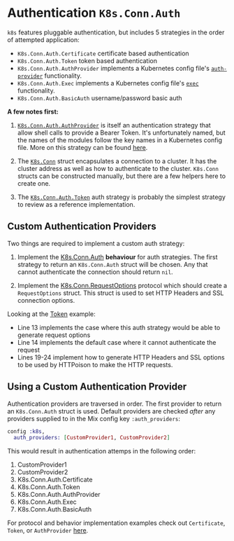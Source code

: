 # Authentication `K8s.Conn.Auth`

`k8s` features pluggable authentication, but includes 5 strategies in the order of attempted application:

* `K8s.Conn.Auth.Certificate` certificate based authentication
* `K8s.Conn.Auth.Token` token based authentication
* `K8s.Conn.Auth.AuthProvider` implements a Kubernetes config file's [`auth-provider`](https://banzaicloud.com/blog/kubeconfig-security/) functionality.
* `K8s.Conn.Auth.Exec` implements a Kubernetes config file's [`exec`](https://banzaicloud.com/blog/kubeconfig-security/)
 functionality.
* `K8s.Conn.Auth.BasicAuth` username/password basic auth

**A few notes first:**

1. [`K8s.Conn.Auth.AuthProvider`](https://github.com/coryodaniel/k8s/blob/develop/lib/k8s/conn/auth/auth_provider.ex) is itself an authentication strategy that allow shell calls to provide a Bearer Token. It's unfortunately named, but the names of the modules follow the key names in a Kubernetes config file. More on this strategy can be found [here](https://banzaicloud.com/blog/kubeconfig-security/).
   
2. The [`K8s.Conn`](https://github.com/coryodaniel/k8s/blob/develop/lib/k8s/conn.ex#L58) struct encapsulates a connection to a cluster. It has the cluster address as well as how to authenticate to the cluster. `K8s.Conn` structs can be constructed manually, but there are a few helpers here to create one.
   
3. The [`K8s.Conn.Auth.Token`](https://github.com/coryodaniel/k8s/blob/develop/lib/k8s/conn/auth/token.ex#L13-L14) auth strategy is probably the simplest strategy to review as a reference implementation.

## Custom Authentication Providers

Two things are required to implement a custom auth strategy:

1. Implement the [K8s.Conn.Auth](https://github.com/coryodaniel/k8s/blob/develop/lib/k8s/conn/auth.ex) **behaviour** for auth strategies. The first strategy to return an `K8s.Conn.Auth` struct will be chosen. Any that cannot authenticate the connection should return `nil`.
   
2. Implement the [K8s.Conn.RequestOptions](https://github.com/coryodaniel/k8s/blob/develop/lib/k8s/conn/request_options.ex#L19) protocol which should create a `RequestOptions` struct. This struct is used to set HTTP Headers and SSL connection options.

Looking at the [Token](https://github.com/coryodaniel/k8s/blob/develop/lib/k8s/conn/auth/token.ex#L13-L14) example:

* Line 13 implements the case where this auth strategy would be able to generate request options
* Line 14 implements the default case where it cannot authenticate the request
* Lines 19-24 implement how to generate HTTP Headers and SSL options to be used by HTTPoison to make the HTTP requests.

## Using a Custom Authentication Provider

Authentication providers are traversed in order. The first provider to return an `K8s.Conn.Auth` struct is used. Default providers are checked _after_ any providers supplied to in the Mix config key `:auth_providers`:

```elixir
config :k8s, 
  auth_providers: [CustomProvider1, CustomProvider2]
```

This would result in authentication attemps in the following order:

1. CustomProvider1 
2. CustomProvider2
3. K8s.Conn.Auth.Certificate
4. K8s.Conn.Auth.Token
5. K8s.Conn.Auth.AuthProvider
6. K8s.Conn.Auth.Exec
7. K8s.Conn.Auth.BasicAuth

For protocol and behavior implementation examples check out `Certificate`, `Token`, or `AuthProvider` [here](https://github.com/coryodaniel/k8s/blob/develop/lib/k8s/conn/auth/).
